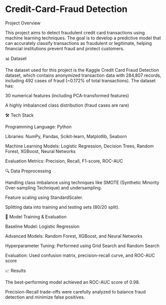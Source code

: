 # Credit-Card-Fraud Detection
Project Overview

This project aims to detect fraudulent credit card transactions using machine learning techniques. The goal is to develop a predictive model that can accurately classify transactions as fraudulent or legitimate, helping financial institutions prevent fraud and protect customers.

📊 Dataset

The dataset used for this project is the Kaggle Credit Card Fraud Detection dataset, which contains anonymized transaction data with 284,807 records, including 492 cases of fraud (~0.172% of total transactions). The dataset has:

30 numerical features (including PCA-transformed features)

A highly imbalanced class distribution (fraud cases are rare)

🛠️ Tech Stack

Programming Language: Python

Libraries: NumPy, Pandas, Scikit-learn, Matplotlib, Seaborn

Machine Learning Models: Logistic Regression, Decision Trees, Random Forest, XGBoost, Neural Networks

Evaluation Metrics: Precision, Recall, F1-score, ROC-AUC

🔍 Data Preprocessing

Handling class imbalance using techniques like SMOTE (Synthetic Minority Over-sampling Technique) and undersampling.

Feature scaling using StandardScaler.

Splitting data into training and testing sets (80/20 split).

🚀 Model Training & Evaluation

Baseline Model: Logistic Regression

Advanced Models: Random Forest, XGBoost, and Neural Networks

Hyperparameter Tuning: Performed using Grid Search and Random Search

Evaluation: Used confusion matrix, precision-recall curve, and ROC-AUC score

📈 Results

The best-performing model achieved an ROC-AUC score of 0.98.

Precision-Recall trade-offs were carefully analyzed to balance fraud detection and minimize false positives.
